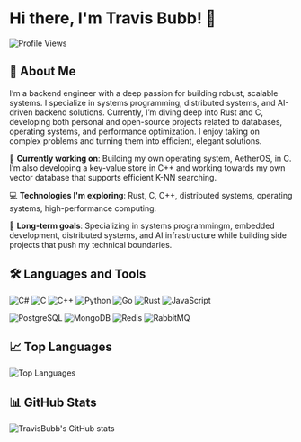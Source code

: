 # Hi there, I'm Travis Bubb! 👋

![Profile Views](https://komarev.com/ghpvc/?username=TravisBubb&style=flat-square)

## 🚀 About Me

I’m a backend engineer with a deep passion for building robust, scalable systems. I specialize in systems programming, distributed systems, and AI-driven backend solutions. Currently, I’m diving deep into Rust and C, developing both personal and open-source projects related to databases, operating systems, and performance optimization. I enjoy taking on complex problems and turning them into efficient, elegant solutions.

🌱 **Currently working on**: Building my own operating system, AetherOS, in C. I’m also developing a key-value store in C++ and working towards my own vector database that supports efficient K-NN searching.

💻 **Technologies I'm exploring**: Rust, C, C++, distributed systems, operating systems, high-performance computing.

🎯 **Long-term goals**: Specializing in systems programmingm, embedded development, distributed systems, and AI infrastructure while building side projects that push my technical boundaries.

## 🛠️ Languages and Tools

![C#](https://img.shields.io/badge/-C%23-05122A?style=flat&logo=dotnet) ![C](https://img.shields.io/badge/-C-05122A?style=flat&logo=c) ![C++](https://img.shields.io/badge/-C%2B%2B-05122A?style=flat&logo=cplusplus) ![Python](https://img.shields.io/badge/-Python-05122A?style=flat&logo=python) ![Go](https://img.shields.io/badge/-Go-05122A?style=flat&logo=go) ![Rust](https://img.shields.io/badge/-Rust-05122A?style=flat&logo=rust) ![JavaScript](https://img.shields.io/badge/-JavaScript-05122A?style=flat&logo=javascript) 

![PostgreSQL](https://img.shields.io/badge/-PostgreSQL-05122A?style=flat&logo=postgresql) ![MongoDB](https://img.shields.io/badge/-MongoDB-05122A?style=flat&logo=mongodb) ![Redis](https://img.shields.io/badge/-Redis-05122A?style=flat&logo=redis) ![RabbitMQ](https://img.shields.io/badge/-RabbitMQ-05122A?style=flat&logo=rabbitmq)

## 📈 Top Languages

![Top Languages](https://github-readme-stats.vercel.app/api/top-langs/?username=TravisBubb&layout=compact&exclude_repo=dev-portfolio&theme=radical)

## 📊 GitHub Stats

![TravisBubb's GitHub stats](https://github-readme-stats.vercel.app/api?username=TravisBubb&show_icons=true&theme=radical)
